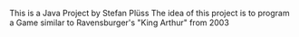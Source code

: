 This is a Java Project by Stefan Plüss
The idea of this project is to program a Game similar to Ravensburger's "King Arthur" from 2003
